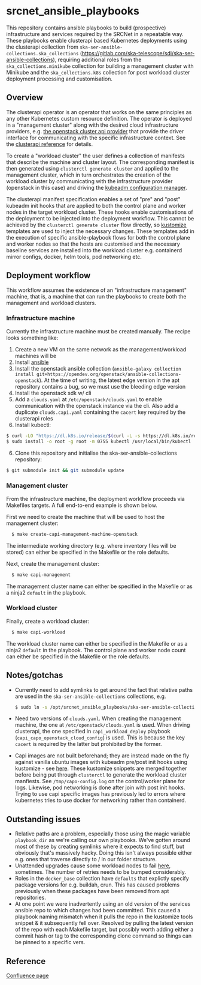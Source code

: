 # srcnet\_ansible\_playbooks

This repository contains ansible playbooks to build (prospective) infrastructure and services required by the SRCNet in a repeatable way.  These playbooks enable clusterapi based Kubernetes deployments using the clusterapi collection from `ska-ser-ansible-collections.ska_collections` (https://gitlab.com/ska-telescope/sdi/ska-ser-ansible-collections), requiring additional roles from the `ska_collections.minikube` collection for building a management cluster with Minikube and the `ska_collections.k8s` collection for post workload cluster deployment processing and customisation.

## Overview

The clusterapi operator is an operator that works on the same principles as any other Kubernetes custom resource definition. The operator is deployed in a "management cluster" along with the desired cloud infrastructure providers, e.g. [the openstack cluster api provider](https://github.com/kubernetes-sigs/cluster-api-provider-openstack) that provide the driver interface for communicating with the specific infrastructure context. See the [clusterapi reference]( https://cluster-api.sigs.k8s.io/user/concepts.html) for details.

To create a "workload cluster" the user defines a collection of manifests that describe the machine and cluster layout. The corresponding manifest is then generated using `clusterctl generate cluster` and applied to the management cluster, which in turn orchestrates the creation of the workload cluster by communicating with the infrastructure provider (openstack in this case) and driving the [kubeadm configuration manager](https://kubernetes.io/docs/setup/production-environment/tools/kubeadm/create-cluster-kubeadm/).

The clusterapi manifest specification enables a set of "pre" and "post" kubeadm init hooks that are applied to both the control plane and worker nodes in the target workload cluster. These hooks enable customisations of the deployment to be injected into the deployment workflow. This cannot be achieved by the `clusterctl generate cluster` flow directly, so [kustomize](https://kustomize.io/) templates are used to inject the necessary changes. These templates add in the execution of specific ansible-playbook flows for both the control plane and worker nodes so that the hosts are customised and the necessary baseline services are installed into the workload cluster e.g. containerd mirror configs, docker, helm tools, pod networking etc.

## Deployment workflow

This workflow assumes the existence of an "infrastructure management" machine, that is, a machine that can run the playbooks to create both the management and workload clusters.

### Infrastructure machine

Currently the infrastructure machine must be created manually. The recipe looks something like:

1. Create a new VM on the same network as the management/workload machines will be
2. Install [ansible](https://docs.ansible.com/ansible/latest/installation\_guide/installation\_distros.html#installing-ansible-on-ubuntu)
3. Install the openstack ansible collection (`ansible-galaxy collection install git+https://opendev.org/openstack/ansible-collections-openstack`). At the time of writing, the latest edge version in the apt repository contains a bug, so we must use the bleeding edge version
3. Install the openstack sdk w/ cli
4. Add a `clouds.yaml` at `/etc/openstack/clouds.yaml` to enable communication with the openstack instance via the cli. Also add a duplicate `clouds.capi.yaml` containing the `cacert` key required by the clusterapi roles
5. Install kubectl:
```bash
$ curl -LO "https://dl.k8s.io/release/$(curl -L -s https://dl.k8s.io/release/	stable.txt)/bin/linux/amd64/kubectl"
$ sudo install -o root -g root -m 0755 kubectl /usr/local/bin/kubectl
```
   	
6. Clone this repository and initialise the ska-ser-ansible-collections repository:
```bash
$ git submodule init && git submodule update
```

### Management cluster

From the infrastructure machine, the deployment workflow proceeds via Makefiles targets. A full end-to-end example is shown below.

First we need to create the machine that will be used to host the management cluster:

```bash
  $ make create-capi-management-machine-openstack
```

The intermediate working directory (e.g. where inventory files will be stored) can either be specified in the Makefile or the role defaults.

Next, create the management cluster:

```bash
  $ make capi-management
```

The management cluster name can either be specified in the Makefile or as a ninja2 `default` in the playbook. 

### Workload cluster

Finally, create a workload cluster:

```bash
  $ make capi-workload
```

The workload cluster name can either be specified in the Makefile or as a ninja2 `default` in the playbook. The control plane and worker node count can either be specified in the Makefile or the role defaults.

## Notes/gotchas

- Currently need to add symlinks to get around the fact that relative paths are used in the `ska-ser-ansible-collections` collections, e.g. 

  ```bash
  $ sudo ln -s /opt/srcnet_ansible_playbooks/ska-ser-ansible-collections/resources resources
  ```

- Need two versions of `clouds.yaml`. When creating the management machine, the one at `/etc/openstack/clouds.yaml` is used. When driving clusterapi, the one specified in `capi_workload_deploy` playbook (`capi_capo_openstack_cloud_config`) is used. This is because the key `cacert` is required by the latter but prohibited by the former.

- Capi images are not built beforehand; they are instead made on the fly against vanilla ubuntu images with kubeadm pre/post init hooks using kustomize - see [here](https://gitlab.com/ska-telescope/sdi/ska-ser-ansible-collections/-/tree/main/resources/clusterapi/kustomize/capobase). These kustomize snippets are merged together before being put through `clusterctl` to generate the workload cluster manfiests. See `/tmp/capo-config.log` on the control/worker plane for logs. Likewise, pod networking is done after join with post init hooks. Trying to use capi specific images has previously led to errors where kubernetes tries to use docker for networking rather than containerd.

## Outstanding issues

- Relative paths are a problem, especially those using the magic variable `playbook_dir` as we're calling our own playbooks. We've gotten around most of these by creating symlinks where it expects to find stuff, but obviously that's massively hacky. Doing this isn't always possible either e.g. ones that traverse directly to /  in our folder structure.
- Unattended upgrades cause some workload nodes to fail [here](https://gitlab.com/ska-telescope/sdi/ska-ser-ansible-collections/-/blob/main/ansible\_collections/ska\_collections/k8s/roles/k8s/tasks/main.yml#L22), sometimes. The number of retries needs to be bumped considerably.
- Roles in the `docker_base` collection have `defaults` that explictly specify package versions for e.g. buildah, crun. This has caused problems previously when these packages have been removed from apt repositories.
- At one point we were inadvertently using an old version of the services ansible repo to which changes had been committed. This caused a playbook naming mismatch when it pulls the repo in the kustomize tools snippet & it subsequently fell over. Resolved by pulling the latest version of the repo with each Makefile target, but possibly worth adding either a commit hash or tag to the corresponding clone command so things can be pinned to a specific vers.

## Reference

[Confluence page](https://confluence.skatelescope.org/x/ZYkEDQ)
